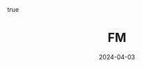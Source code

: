 ---
order: 11
title: FM
date: 2024-04-03
categories: [Research Interest, Recommender System]
tags: [Paper Review, Data Mining, Recommender System, Collaborative Filtering, Latent Factor Model]
math: true
description: >-
    <ul type="square">
    <li><strong>Title</strong>: <a href="https://ieeexplore.ieee.org/abstract/document/5694074?casa_token=PxTxcXYbSBEAAAAA:94LVL0iDWaWBXagioWFO-JagI4rp2mGkpcl-agJtPsKwhs7WhMS-f5mitp-OrI5z8M2bcAUrzLBR"><em>Factorization Machines</em></a></li>
    <li><strong>Author</strong>: <em>Rendle</em></li>
    <li><strong>Publisher</strong>: <em>ICDM</em></li>
    <li><strong>Published</strong>: <em>2010</em></li>
    </ul>
image:
    path: /_post_refer_img/RecommenderSystem/Thumbnail.jpg
---